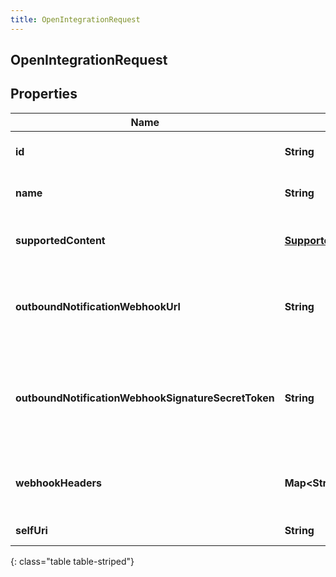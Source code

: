 ```yaml
---
title: OpenIntegrationRequest
---
```


## OpenIntegrationRequest

## Properties

| Name                                                | Type                                                                               | Description                                                                                             | Notes      |
| --------------------------------------------------- | ---------------------------------------------------------------------------------- | ------------------------------------------------------------------------------------------------------- | ---------- |
| **id**                                              | <!----><!---->**String**<!---->                                                    | The globally unique identifier for the object.                                                          | [optional] |
| **name**                                            | <!----><!---->**String**<!---->                                                    | The name of the Open messaging integration.                                                             |            |
| **supportedContent**                                | <!----><!---->[**SupportedContentReference**](SupportedContentReference.md)<!----> | Defines the SupportedContent profile configured for an integration                                      | [optional] |
| **outboundNotificationWebhookUrl**                  | <!----><!---->**String**<!---->                                                    | The outbound notification webhook URL for the Open messaging integration.                               |            |
| **outboundNotificationWebhookSignatureSecretToken** | <!----><!---->**String**<!---->                                                    | The outbound notification webhook signature secret token. This token must be longer than 15 characters. |            |
| **webhookHeaders**                                  | <!----><!---->**Map&lt;String, String&gt;**<!---->                                 | The user specified headers for the Open messaging integration.                                          | [optional] |
| **selfUri**                                         | <!----><!---->**String**<!---->                                                    | The URI for this object                                                                                 | [optional] |

{: class="table table-striped"}
